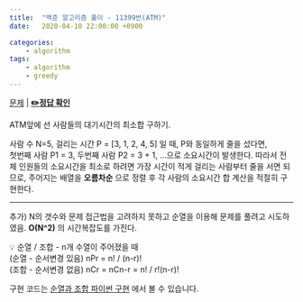 ```yaml
---
title:  "백준 알고리즘 풀이 - 11399번(ATM)"
date:   2020-04-10 22:00:00 +0900

categories: 
    - algorithm
tags:
    - algorithm
    - greedy
---
```


[문제](https://www.acmicpc.net/problem/11399) |
**[✏️정답 확인](https://github.com/live2skull/TheLordOfAlgorithm/blob/master/problems_boj/%EA%B7%B8%EB%A6%AC%EB%94%94_%EC%95%8C%EA%B3%A0%EB%A6%AC%EC%A6%98/11399.py)**

ATM앞에 선 사람들의 대기시간의 최소합 구하기.  

사람 수 N=5, 걸리는 시간 P = [3, 1, 2, 4, 5] 일 때, P와 동일하게 줄을 섰다면,   
첫번째 사람 P1 = 3, 두번째 사람 P2 = 3 + 1, ...으로 소요시간이 발생한다. 따라서 전체 인원들의 소요시간을 최소로 하려면 가장 시간이 적게 걸리는 사람부터 줄을 서면 되므로, 주어지는 배열을 **오름차순** 으로 정렬 후 각 사람의 소요시간 합 계산을 적절히 구현한다.

----

추가) N의 갯수와 문제 접근법을 고려하지 못하고 순열을 이용해 문제를 풀려고 시도하였음. **O(N^2)** 의 시간복잡도를 가진다.

💡 순열 / 조합 - n개 수열이 주어졌을 때  
(순열 - 순서변경 있음) nPr = n! / (n-r)\!   
(조합 - 순서변경 없음) nCr = nCn-r = n! / r!(n-r)\!

구현 코드는 [순열과 조합 파이썬 구현](https://blog.live2skull.kr/posts/math-permutation-combination/) 에서 볼 수 있습니다.
